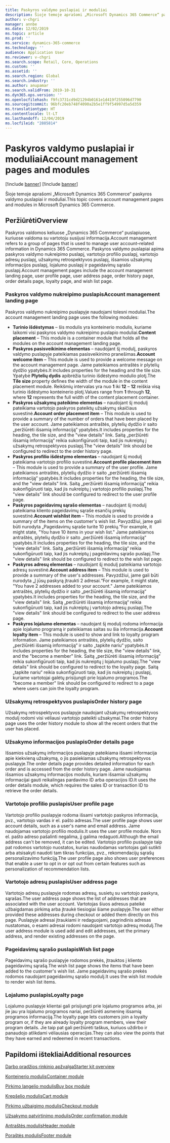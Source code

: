 ```yaml
---
title: Paskyros valdymo puslapiai ir moduliai
description: Šioje temoje aprašomi „Microsoft Dynamics 365 Commerce“ paskyros valdymo puslapiai ir moduliai.
author: v-chgri
manager: annbe
ms.date: 12/02/2019
ms.topic: article
ms.prod: ''
ms.service: dynamics-365-commerce
ms.technology: ''
audience: Application User
ms.reviewer: v-chgri
ms.search.scope: Retail, Core, Operations
ms.custom: ''
ms.assetid: ''
ms.search.region: Global
ms.search.industry: ''
ms.author: anupamar
ms.search.validFrom: 2019-10-31
ms.dyn365.ops.version: ''
ms.openlocfilehash: f9fc3731cd9d21294b0161e1d419f255096d7790
ms.sourcegitcommit: 96bfc20eb748f4090a2b5e1ff9f54997d5a5d359
ms.translationtype: HT
ms.contentlocale: lt-LT
ms.lasthandoff: 12/04/2019
ms.locfileid: "2885814"
---
```

# <a name="account-management-pages-and-modules"></a><span data-ttu-id="de46b-103">Paskyros valdymo puslapiai ir moduliai</span><span class="sxs-lookup"><span data-stu-id="de46b-103">Account management pages and modules</span></span>

[!include [banner](includes/preview-banner.md)]
[!include [banner](includes/banner.md)]

<span data-ttu-id="de46b-104">Šioje temoje aprašomi „Microsoft Dynamics 365 Commerce“ paskyros valdymo puslapiai ir moduliai.</span><span class="sxs-lookup"><span data-stu-id="de46b-104">This topic covers account management pages and modules in Microsoft Dynamics 365 Commerce.</span></span>

## <a name="overview"></a><span data-ttu-id="de46b-105">Peržiūrėti</span><span class="sxs-lookup"><span data-stu-id="de46b-105">Overview</span></span>

<span data-ttu-id="de46b-106">Paskyros valdomos keliuose „Dynamics 365 Commerce“ puslapiuose, kuriuose valdoma su vartotoju susijusi informacija.</span><span class="sxs-lookup"><span data-stu-id="de46b-106">Account management refers to a group of pages that is used to manage user account–related information in Dynamics 365 Commerce.</span></span> <span data-ttu-id="de46b-107">Paskyros valdymo puslapiai apima paskyros valdymo nukreipimo puslapį, vartotojo profilio puslapį, vartotojo adresų puslapį, užsakymų retrospektyvos puslapį, išsamios užsakymų informacijos puslapį, lojalumo puslapį ir pageidavimų sąrašo puslapį.</span><span class="sxs-lookup"><span data-stu-id="de46b-107">Account management pages include the account management landing page, user profile page, user address page, order history page, order details page, loyalty page, and wish list page.</span></span>

### <a name="account-management-landing-page"></a><span data-ttu-id="de46b-108">Paskyros valdymo nukreipimo puslapis</span><span class="sxs-lookup"><span data-stu-id="de46b-108">Account management landing page</span></span>

<span data-ttu-id="de46b-109">Paskyros valdymo nukreipimo puslapyje naudojami tolesni moduliai.</span><span class="sxs-lookup"><span data-stu-id="de46b-109">The account management landing page uses the following modules:</span></span>

- <span data-ttu-id="de46b-110">**Turinio išdėstymas** – šis modulis yra konteinerio modulis, kuriame laikomi visi paskyros valdymo nukreipimo puslapio moduliai.</span><span class="sxs-lookup"><span data-stu-id="de46b-110">**Content placement** – This module is a container module that holds all the modules on the account management landing page.</span></span>
- <span data-ttu-id="de46b-111">**Paskyros pasisveikinimo elementas** – naudojant šį modulį, paskyros valdymo puslapyje pateikiamas pasisveikinimo pranešimas.</span><span class="sxs-lookup"><span data-stu-id="de46b-111">**Account welcome item** – This module is used to provide a welcome message on the account management page.</span></span> <span data-ttu-id="de46b-112">Jame pateikiamos antraštės ir plytelių dydžio ypatybės.</span><span class="sxs-lookup"><span data-stu-id="de46b-112">It includes properties for the heading and the tile size.</span></span> <span data-ttu-id="de46b-113">Ypatybė **Plytelių dydis** apibrėžia turinio išdėstymo modulio plotį.</span><span class="sxs-lookup"><span data-stu-id="de46b-113">The **Tile size** property defines the width of the module in the content placement module.</span></span> <span data-ttu-id="de46b-114">Reikšmių intervalas yra nuo **1** iki **12** – **12** reiškia visą turinio išdėstymo konteinerio plotį.</span><span class="sxs-lookup"><span data-stu-id="de46b-114">Values range from **1** through **12**, where **12** represents the full width of the content placement container.</span></span>
- <span data-ttu-id="de46b-115">**Paskyros užsakymų pateikimo elementas** – naudojant šį modulį pateikiama vartotojo paskyros pateiktų užsakymų skaičiaus suvestinė.</span><span class="sxs-lookup"><span data-stu-id="de46b-115">**Account order placement item** – This module is used to provide a summary of the number of orders that have been placed by the user account.</span></span> <span data-ttu-id="de46b-116">Jame pateikiamos antraštės, plytelių dydžio ir saito „peržiūrėti išsamią informaciją“ ypatybės.</span><span class="sxs-lookup"><span data-stu-id="de46b-116">It includes properties for the heading, the tile size, and the "view details" link.</span></span> <span data-ttu-id="de46b-117">Saitą „peržiūrėti išsamią informaciją“ reikia sukonfigūruoti taip, kad jis nukreiptų į užsakymų retrospektyvos puslapį.</span><span class="sxs-lookup"><span data-stu-id="de46b-117">The "view details" link should be configured to redirect to the order history page.</span></span>
- <span data-ttu-id="de46b-118">**Paskyros profilio išdėstymo elementas** – naudojant šį modulį pateikiama vartotojo profilio suvestinė.</span><span class="sxs-lookup"><span data-stu-id="de46b-118">**Account profile placement item** – This module is used to provide a summary of the user profile.</span></span> <span data-ttu-id="de46b-119">Jame pateikiamos antraštės, plytelių dydžio ir saito „peržiūrėti išsamią informaciją“ ypatybės.</span><span class="sxs-lookup"><span data-stu-id="de46b-119">It includes properties for the heading, the tile size, and the "view details" link.</span></span> <span data-ttu-id="de46b-120">Saitą „peržiūrėti išsamią informaciją“ reikia sukonfigūruoti taip, kad jis nukreiptų į vartotojo profilio puslapį.</span><span class="sxs-lookup"><span data-stu-id="de46b-120">The "view details" link should be configured to redirect to the user profile page.</span></span>
- <span data-ttu-id="de46b-121">**Paskyros pageidavimų sąrašo elementas** – naudojant šį modulį pateikiama kliento pageidavimų sąraše esančių prekių suvestinė.</span><span class="sxs-lookup"><span data-stu-id="de46b-121">**Account wishlist item** – This module is used to provide a summary of the items on the customer's wish list.</span></span> <span data-ttu-id="de46b-122">Pavyzdžiui, jame gali būti nurodyta „Pageidavimų sąraše turite 10 prekių.“</span><span class="sxs-lookup"><span data-stu-id="de46b-122">For example, it might state, "You have 10 items in your wish list."</span></span> <span data-ttu-id="de46b-123">Jame pateikiamos antraštės, plytelių dydžio ir saito „peržiūrėti išsamią informaciją“ ypatybės.</span><span class="sxs-lookup"><span data-stu-id="de46b-123">It includes properties for the heading, the tile size, and the "view details" link.</span></span> <span data-ttu-id="de46b-124">Saitą „peržiūrėti išsamią informaciją“ reikia sukonfigūruoti taip, kad jis nukreiptų į pageidavimų sąrašo puslapį.</span><span class="sxs-lookup"><span data-stu-id="de46b-124">The "view details" link should be configured to redirect to the wish list page.</span></span>
- <span data-ttu-id="de46b-125">**Paskyros adresų elementas** – naudojant šį modulį pateikiama vartotojo adresų suvestinė.</span><span class="sxs-lookup"><span data-stu-id="de46b-125">**Account address item** – This module is used to provide a summary of the user's addresses.</span></span> <span data-ttu-id="de46b-126">Pavyzdžiui, jame gali būti nurodyta „Į jūsų paskyrą įtraukti 2 adresai.“</span><span class="sxs-lookup"><span data-stu-id="de46b-126">For example, it might state, "You have 2 addresses added to your account."</span></span> <span data-ttu-id="de46b-127">Jame pateikiamos antraštės, plytelių dydžio ir saito „peržiūrėti išsamią informaciją“ ypatybės.</span><span class="sxs-lookup"><span data-stu-id="de46b-127">It includes properties for the heading, the tile size, and the "view details" link.</span></span> <span data-ttu-id="de46b-128">Saitą „peržiūrėti išsamią informaciją“ reikia sukonfigūruoti taip, kad jis nukreiptų į vartotojo adresų puslapį.</span><span class="sxs-lookup"><span data-stu-id="de46b-128">The "view details" link should be configured to redirect to the user address page.</span></span>
- <span data-ttu-id="de46b-129">**Paskyros lojalumo elementas** – naudojant šį modulį rodoma informacija apie lojalumo programą ir pateikiamas saitas su šia informacija.</span><span class="sxs-lookup"><span data-stu-id="de46b-129">**Account loyalty item** – This module is used to show and link to loyalty program information.</span></span> <span data-ttu-id="de46b-130">Jame pateikiamos antraštės, plytelių dydžio, saito „peržiūrėti išsamią informaciją“ ir saito „tapkite nariu“ ypatybės.</span><span class="sxs-lookup"><span data-stu-id="de46b-130">It includes properties for the heading, the tile size, the "view details" link, and the "become a member" link.</span></span> <span data-ttu-id="de46b-131">Saitą „peržiūrėti išsamią informaciją“ reikia sukonfigūruoti taip, kad jis nukreiptų į lojalumo puslapį.</span><span class="sxs-lookup"><span data-stu-id="de46b-131">The "view details" link should be configured to redirect to the loyalty page.</span></span> <span data-ttu-id="de46b-132">Saitą „tapkite nariu“ reikia sukonfigūruoti taip, kad jis nukreiptų į puslapį, kuriame vartotojai galėtų prisijungti prie lojalumo programos.</span><span class="sxs-lookup"><span data-stu-id="de46b-132">The "become a member" link should be configured to redirect to a page where users can join the loyalty program.</span></span>

### <a name="order-history-page"></a><span data-ttu-id="de46b-133">Užsakymų retrospektyvos puslapis</span><span class="sxs-lookup"><span data-stu-id="de46b-133">Order history page</span></span>

<span data-ttu-id="de46b-134">Užsakymų retrospektyvos puslapyje naudojant užsakymų retrospektyvos modulį rodomi visi vėliausi vartotojo pateikti užsakymai.</span><span class="sxs-lookup"><span data-stu-id="de46b-134">The order history page uses the order history module to show all the recent orders that the user has placed.</span></span>

### <a name="order-details-page"></a><span data-ttu-id="de46b-135">Užsakymo informacijos puslapis</span><span class="sxs-lookup"><span data-stu-id="de46b-135">Order details page</span></span>

<span data-ttu-id="de46b-136">Išsamios užsakymų informacijos puslapyje pateikiama išsami informacija apie kiekvieną užsakymą, o jis pasiekiamas užsakymų retrospektyvos puslapyje.</span><span class="sxs-lookup"><span data-stu-id="de46b-136">The order details page provides detailed information for each order and is accessed from the order history page.</span></span> <span data-ttu-id="de46b-137">Jame naudojamas išsamios užsakymų informacijos modulis, kuriam išsamiai užsakymų informacijai gauti reikalingas pardavimo ID arba operacijos ID.</span><span class="sxs-lookup"><span data-stu-id="de46b-137">It uses the order details module, which requires the sales ID or transaction ID to retrieve the order details.</span></span>

### <a name="user-profile-page"></a><span data-ttu-id="de46b-138">Vartotojo profilio puslapis</span><span class="sxs-lookup"><span data-stu-id="de46b-138">User profile page</span></span>

<span data-ttu-id="de46b-139">Vartotojo profilio puslapyje rodoma išsami vartotojo paskyros informacija, pvz., vartotojo vardas ir el. pašto adresas.</span><span class="sxs-lookup"><span data-stu-id="de46b-139">The user profile page shows user account details, such as a user's name and email address.</span></span> <span data-ttu-id="de46b-140">Jame naudojamas vartotojo profilio modulis.</span><span class="sxs-lookup"><span data-stu-id="de46b-140">It uses the user profile module.</span></span> <span data-ttu-id="de46b-141">Nors el. pašto adreso pašalinti negalima, jį galima redaguoti.</span><span class="sxs-lookup"><span data-stu-id="de46b-141">Although the email address can't be removed, it can be edited.</span></span> <span data-ttu-id="de46b-142">Vartotojo profilio puslapyje taip pat rodomos vartotojo nuostatos, kurias naudodamas vartotojas gali sutikti arba atsisakyti naudoti tam tikras funkcijas, pvz., rekomendacijų sąrašų personalizavimo funkciją.</span><span class="sxs-lookup"><span data-stu-id="de46b-142">The user profile page also shows user preferences that enable a user to opt in or opt out from certain features such as personalization of recommendation lists.</span></span> 

### <a name="user-address-page"></a><span data-ttu-id="de46b-143">Vartotojo adresų puslapis</span><span class="sxs-lookup"><span data-stu-id="de46b-143">User address page</span></span>

<span data-ttu-id="de46b-144">Vartotojo adresų puslapyje rodomas adresų, susietų su vartotojo paskyra, sąrašas.</span><span class="sxs-lookup"><span data-stu-id="de46b-144">The user address page shows the list of addresses that are associated with the user account.</span></span> <span data-ttu-id="de46b-145">Vartotojas šiuos adresus pateikė užbaigdamas pirkimą arba įtraukė tiesiogiai šiame puslapyje.</span><span class="sxs-lookup"><span data-stu-id="de46b-145">The user either provided these addresses during checkout or added them directly on  this page.</span></span> <span data-ttu-id="de46b-146">Puslapyje adresai įtraukiami ir redaguojami, pagrindinis adresas nustatomas, o esami adresai rodomi naudojant vartotojo adresų modulį.</span><span class="sxs-lookup"><span data-stu-id="de46b-146">The user address module is used add and edit addresses, set the primary address, and render existing addresses on the page.</span></span>

### <a name="wish-list-page"></a><span data-ttu-id="de46b-147">Pageidavimų sąrašo puslapis</span><span class="sxs-lookup"><span data-stu-id="de46b-147">Wish list page</span></span>

<span data-ttu-id="de46b-148">Pageidavimų sąrašo puslapyje rodomos prekės, įtrauktos į kliento pageidavimų sąrašą.</span><span class="sxs-lookup"><span data-stu-id="de46b-148">The wish list page shows the items that have been added to the customer's wish list.</span></span> <span data-ttu-id="de46b-149">Jame pageidavimų sąrašo prekės rodomos naudojant pageidavimų sąrašo modulį.</span><span class="sxs-lookup"><span data-stu-id="de46b-149">It uses the wish list module to render wish list items.</span></span>

### <a name="loyalty-page"></a><span data-ttu-id="de46b-150">Lojalumo puslapis</span><span class="sxs-lookup"><span data-stu-id="de46b-150">Loyalty page</span></span>

<span data-ttu-id="de46b-151">Lojalumo puslapyje klientai gali prisijungti prie lojalumo programos arba, jei jie jau yra lojalumo programos nariai, peržiūrėti asmeninę išsamią programos informaciją.</span><span class="sxs-lookup"><span data-stu-id="de46b-151">The loyalty page lets customers join a loyalty program or, if they are already loyalty program members, view their program details.</span></span> <span data-ttu-id="de46b-152">Jie taip pat gali peržiūrėti taškus, kuriuos uždirbo ir panaudojo atlikdami vėliausias operacijas.</span><span class="sxs-lookup"><span data-stu-id="de46b-152">They can also view the points that they have earned and redeemed in recent transactions.</span></span>

## <a name="additional-resources"></a><span data-ttu-id="de46b-153">Papildomi ištekliai</span><span class="sxs-lookup"><span data-stu-id="de46b-153">Additional resources</span></span>

[<span data-ttu-id="de46b-154">Darbo pradžios rinkinio apžvalga</span><span class="sxs-lookup"><span data-stu-id="de46b-154">Starter kit overview</span></span>](starter-kit-overview.md)

[<span data-ttu-id="de46b-155">Konteinerio modulis</span><span class="sxs-lookup"><span data-stu-id="de46b-155">Container module</span></span>](add-container-module.md)

[<span data-ttu-id="de46b-156">Pirkimo langelio modulis</span><span class="sxs-lookup"><span data-stu-id="de46b-156">Buy box module</span></span>](add-buy-box.md)

[<span data-ttu-id="de46b-157">Krepšelio modulis</span><span class="sxs-lookup"><span data-stu-id="de46b-157">Cart module</span></span>](add-cart-module.md)

[<span data-ttu-id="de46b-158">Pirkimo užbaigimo modulis</span><span class="sxs-lookup"><span data-stu-id="de46b-158">Checkout module</span></span>](add-checkout-module.md)

[<span data-ttu-id="de46b-159">Užsakymo patvirtinimo modulis</span><span class="sxs-lookup"><span data-stu-id="de46b-159">Order confirmation module</span></span>](order-confirmation-module.md)

[<span data-ttu-id="de46b-160">Antraštės modulis</span><span class="sxs-lookup"><span data-stu-id="de46b-160">Header module</span></span>](author-header-module.md)

[<span data-ttu-id="de46b-161">Poraštės modulis</span><span class="sxs-lookup"><span data-stu-id="de46b-161">Footer module</span></span>](author-footer-module.md)
